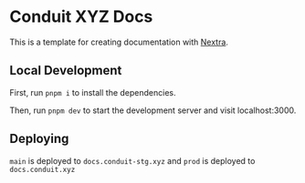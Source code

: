 # Conduit XYZ Docs

This is a template for creating documentation with [Nextra](https://nextra.site).

## Local Development

First, run `pnpm i` to install the dependencies.

Then, run `pnpm dev` to start the development server and visit localhost:3000.

## Deploying

`main` is deployed to `docs.conduit-stg.xyz` and `prod` is deployed to `docs.conduit.xyz`
